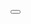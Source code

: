 <html>
  <body>
    <p class='demo'></p>
      <button type="button" onclick='document.querySelector('.demo').innerHTML="Hello world">
                                                                   </button>
                                                                   </body>
                                                                   </html>
